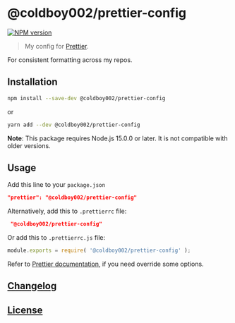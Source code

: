 # @coldboy002/prettier-config

[![NPM version](https://img.shields.io/npm/v/@coldboy002/prettier-config.svg)](https://www.npmjs.org/package/@coldboy002/prettier-config)

> My config for [Prettier](https://prettier.io/).

For consistent formatting across my repos.

## Installation

```bash
npm install --save-dev @coldboy002/prettier-config
```

or

```bash
yarn add --dev @coldboy002/prettier-config
```

**Note**: This package requires Node.js 15.0.0 or later. It is not compatible with older versions.

## Usage

Add this line to your `package.json`

```json
"prettier": "@coldboy002/prettier-config"
```

Alternatively, add this to `.prettierrc` file:

```json
 "@coldboy002/prettier-config"
```

Or add this to `.prettierrc.js` file:

```js
module.exports = require( '@coldboy002/prettier-config' );
```

Refer to [Prettier documentation](https://prettier.io/docs/en/configuration.html#sharing-configurations), if you need override some options.

## [Changelog](CHANGELOG.md)

## [License](LICENSE)
